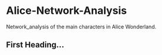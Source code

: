 # Alice-Network-Analysis
Network_analysis of the main characters in Alice Wonderland.


## First Heading...